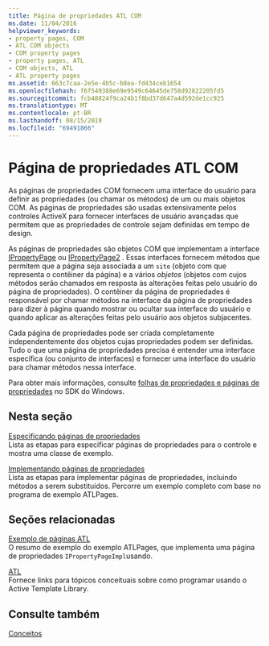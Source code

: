 ```yaml
---
title: Página de propriedades ATL COM
ms.date: 11/04/2016
helpviewer_keywords:
- property pages, COM
- ATL COM objects
- COM property pages
- property pages, ATL
- COM objects, ATL
- ATL property pages
ms.assetid: 663c7caa-2e5e-4b5c-b8ea-fd434ceb1654
ms.openlocfilehash: f6f549388e69e9549c64645de758d92822205fd5
ms.sourcegitcommit: fcb48824f9ca24b1f8bd37d647a4d592de1cc925
ms.translationtype: MT
ms.contentlocale: pt-BR
ms.lasthandoff: 08/15/2019
ms.locfileid: "69491866"
---
```

# <a name="atl-com-property-pages"></a>Página de propriedades ATL COM

As páginas de propriedades COM fornecem uma interface do usuário para definir as propriedades (ou chamar os métodos) de um ou mais objetos COM. As páginas de propriedades são usadas extensivamente pelos controles ActiveX para fornecer interfaces de usuário avançadas que permitem que as propriedades de controle sejam definidas em tempo de design.

As páginas de propriedades são objetos COM que implementam a interface [IPropertyPage](/windows/win32/api/ocidl/nn-ocidl-ipropertypage) ou [IPropertyPage2](/windows/win32/api/ocidl/nn-ocidl-ipropertypage2) . Essas interfaces fornecem métodos que permitem que a página seja associada a um `site` (objeto com que representa o contêiner da página) e a vários *objetos* (objetos com cujos métodos serão chamados em resposta às alterações feitas pelo usuário do página de propriedades). O contêiner da página de propriedades é responsável por chamar métodos na interface da página de propriedades para dizer à página quando mostrar ou ocultar sua interface do usuário e quando aplicar as alterações feitas pelo usuário aos objetos subjacentes.

Cada página de propriedades pode ser criada completamente independentemente dos objetos cujas propriedades podem ser definidas. Tudo o que uma página de propriedades precisa é entender uma interface específica (ou conjunto de interfaces) e fornecer uma interface do usuário para chamar métodos nessa interface.

Para obter mais informações, consulte [folhas de propriedades e páginas de propriedades](/windows/win32/com/property-sheets-and-property-pages) no SDK do Windows.

## <a name="in-this-section"></a>Nesta seção

[Especificando páginas de propriedades](../atl/specifying-property-pages.md)<br/>
Lista as etapas para especificar páginas de propriedades para o controle e mostra uma classe de exemplo.

[Implementando páginas de propriedades](../atl/implementing-property-pages.md)<br/>
Lista as etapas para implementar páginas de propriedades, incluindo métodos a serem substituídos. Percorre um exemplo completo com base no programa de exemplo ATLPages.

## <a name="related-sections"></a>Seções relacionadas

[Exemplo de páginas ATL](../overview/visual-cpp-samples.md)<br/>
O resumo de exemplo do exemplo ATLPages, que implementa uma página de propriedades `IPropertyPageImpl`usando.

[ATL](../atl/active-template-library-atl-concepts.md)<br/>
Fornece links para tópicos conceituais sobre como programar usando o Active Template Library.

## <a name="see-also"></a>Consulte também

[Conceitos](../atl/active-template-library-atl-concepts.md)
